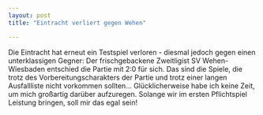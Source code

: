 ```yaml
---
layout: post
title: "Eintracht verliert gegen Wehen"

---
```


Die Eintracht hat erneut ein Testspiel verloren - diesmal jedoch gegen einen unterklassigen Gegner: Der frischgebackene Zweitligist SV Wehen-Wiesbaden entschied die Partie mit 2:0 für sich. Das sind die Spiele, die trotz des Vorbereitungscharakters der Partie und trotz einer langen Ausfallliste nicht vorkommen sollten... Glücklicherweise habe ich keine Zeit, um mich großartig darüber aufzuregen. Solange wir im ersten Pflichtspiel Leistung bringen, soll mir das egal sein!


